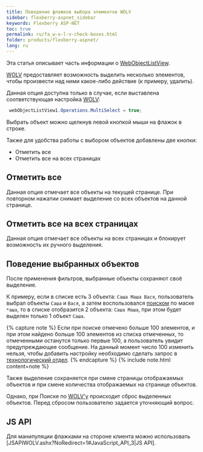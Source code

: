 ```yaml
---
title: Поведение флажков выбора элементов WOLV
sidebar: flexberry-aspnet_sidebar
keywords: Flexberry ASP-NET
toc: true
permalink: ru/fa_w-o-l-v-check-boxes.html
folder: products/flexberry-aspnet/
lang: ru
---
```

Эта статья описывает часть информации о [WebObjectListView](web-object-list-view.html).

[WOLV](web-object-list-view.html) предоставляет возможность выделить несколько элементов, чтобы произвести над ними какое-либо действие (к примеру, удалить).

Данная опция доступна только в случае, если выставлена соответствующая настройка [WOLV](web-object-list-view.html):

```cs
 webObjectListView1.Operations.MultiSelect = true;
```

Выбрать объект можно щелкнув левой кнопкой мыши на флажок в строке.

Также для удобства работы с выбором объектов добавлены две кнопки:

* Отметить все
* Отметить все на всех страницах

## Отметить все

Данная опция отмечает все объекты на текущей странице. При повторном нажатии снимает выделение со всех объектов на данной странице.

## Отметить все на всех страницах

Данная опция отмечает все объекты на всех страницах и блокирует возможность их ручного выделения.

## Поведение выбранных объектов

После применения фильтров, выбранные объекты сохраняют своё выделение.

К примеру, если в списке есть 3 объекта: `Саша Маша Вася`, пользователь выбрал объекты `Саша` и `Вася`, а затем воспользовался [поиском](w-o-l-v-search.html) по
маске `*аша`, то в списке отобразится 2 объекта: `Саша Маша`, при этом будет выделен только 1 объект `Саша`.

{% capture note %}
Если при поиске отмечено больше 100 элементов, и при этом найдено больше 100 элементов из списка отмеченных, то отмеченными
останутся только первые 100, а пользователь увидит предупреждающее сообщение. На данный момент число 100 изменить нельзя, чтобы добавить настройку необходимо
сделать запрос в [технологический отдел](devprocess_technology.html).
{% endcapture %}
{% include note.html content=note %}

Также выделение сохраняется при смене страницы отображаемых объектов и при смене количества отображаемых на странице объектов.

Однако, при Поиске по [WOLV'y](web-object-list-view.html) происходит сброс выделенных объектов. Перед сбросом пользователю задается уточняющий вопрос.

## JS API

Для манипуляции флажками на стороне клиента можно использовать [JSAPIWOLV.ashx?NoRedirect=1#JavaScript_API_3|JS API].
